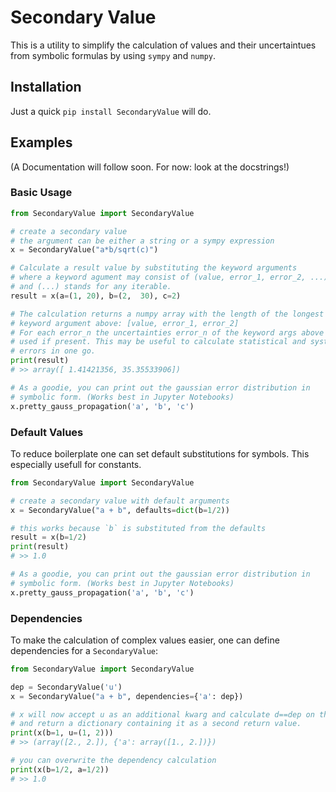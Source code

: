 # Secondary Value

This is a utility to simplify the calculation of values and their
uncertaintues from symbolic formulas by using `sympy` and `numpy`.

## Installation
Just a quick `pip install SecondaryValue` will do.

## Examples
(A Documentation will follow soon. For now: look at the docstrings!)

### Basic Usage
```python
from SecondaryValue import SecondaryValue

# create a secondary value
# the argument can be either a string or a sympy expression
x = SecondaryValue("a*b/sqrt(c)")

# Calculate a result value by substituting the keyword arguments
# where a keyword agument may consist of (value, error_1, error_2, ...)
# and (...) stands for any iterable.
result = x(a=(1, 20), b=(2,  30), c=2)

# The calculation returns a numpy array with the length of the longest
# keyword argument above: [value, error_1, error_2]
# For each error_n the uncertainties error_n of the keyword args above are
# used if present. This may be useful to calculate statistical and systemic
# errors in one go.
print(result)
# >> array([ 1.41421356, 35.35533906])

# As a goodie, you can print out the gaussian error distribution in
# symbolic form. (Works best in Jupyter Notebooks)
x.pretty_gauss_propagation('a', 'b', 'c')
```

### Default Values
To reduce boilerplate one can set default substitutions for symbols.
This especially usefull for constants.

```python
from SecondaryValue import SecondaryValue

# create a secondary value with default arguments
x = SecondaryValue("a + b", defaults=dict(b=1/2))

# this works because `b` is substituted from the defaults
result = x(b=1/2)
print(result)
# >> 1.0

# As a goodie, you can print out the gaussian error distribution in
# symbolic form. (Works best in Jupyter Notebooks)
x.pretty_gauss_propagation('a', 'b', 'c')
```
### Dependencies
To make the calculation of complex values easier, one can define
dependencies for a `SecondaryValue`:

```python
from SecondaryValue import SecondaryValue

dep = SecondaryValue('u')
x = SecondaryValue("a + b", dependencies={'a': dep})

# x will now accept u as an additional kwarg and calculate d==dep on the fly
# and return a dictionary containing it as a second return value.
print(x(b=1, u=(1, 2)))
# >> (array([2., 2.]), {'a': array([1., 2.])})

# you can overwrite the dependency calculation
print(x(b=1/2, a=1/2))
# >> 1.0
```
